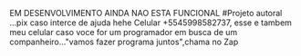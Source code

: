 EM DESENVOLVIMENTO AINDA NAO ESTA FUNCIONAL
#Projeto autoral ...pix caso interce de ajuda hehe Celular +5545998582737, esse e tambem meu celular caso voce for um programador em busca de um companheiro..."vamos fazer programa juntos",chama no Zap
